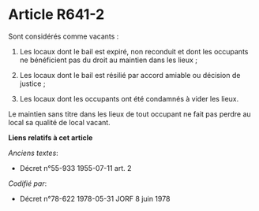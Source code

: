 # Article R641-2

Sont considérés comme vacants :

1. Les locaux dont le bail est expiré, non reconduit et dont les occupants ne bénéficient pas du droit au maintien dans les
lieux ;

2. Les locaux dont le bail est résilié par accord amiable ou décision de justice ;

3. Les locaux dont les occupants ont été condamnés à vider les lieux.

Le maintien sans titre dans les lieux de tout occupant ne fait pas perdre au local sa qualité de local vacant.

**Liens relatifs à cet article**

_Anciens textes_:

  - Décret n°55-933 1955-07-11 art. 2

_Codifié par_:

  - Décret n°78-622 1978-05-31 JORF 8 juin 1978
